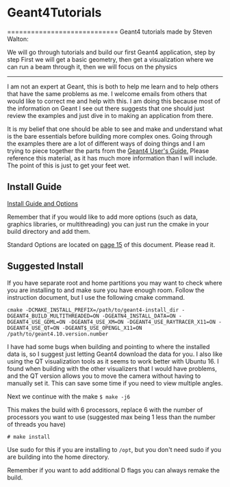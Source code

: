 # Geant4Tutorials
============================
Geant4 tutorials made by Steven Walton:

We will go through tutorials and build our first Geant4 application, step by step
First we will get a basic geometry, then get a visualization where we can run a beam through it, then we will focus on the physics

--------------------------------------
I am not an expert at Geant, this is both to help me learn and to help others that have the same problems as me. I welcome emails from others that would like to correct me and help with this. I am doing this because most of the information on Geant I see out there suggests that one should just review the examples and just dive in to making an application from there.

It is my belief that one should be able to see and make and understand what is the bare
essentials before building more complex ones. Going through the examples there are a 
lot of different ways of doing things and I am trying to piece together the parts from
the [Geant4 User's Guide.](http://geant4.web.cern.ch/geant4/UserDocumentation/UsersGuides/ForApplicationDeveloper/fo/BookForAppliDev.pdf)
Please reference this material, as it has much more information than I will include. 
The point of this is just to get your feet wet.

Install Guide
--------------
[Install Guide and Options](http://geant4.web.cern.ch/geant4/UserDocumentation/UsersGuides/InstallationGuide/fo/BookInstalGuide.pdf)

Remember that if you would like to add more options (such as data, graphics libraries, or multithreading) you can just run the cmake in your build directory and add them. 

Standard Options are located on [page 15](http://geant4.web.cern.ch/geant4/UserDocumentation/UsersGuides/InstallationGuide/fo/BookInstalGuide.pdf#page=15) of this document. 
Please read it.

Suggested Install
----------------------
If you have separate root and home partitions you may want to check where you are installing to and make sure you have enough room.
Follow the instruction document, but I use the following cmake command.

```
cmake -DCMAKE_INSTALL_PREFIX=/path/to/geant4-install_dir -DGEANT4_BUILD_MULTITHREADED=ON -DGEATN4_INSTALL_DATA=ON -DGEANT4_USE_GDML=ON -DGEANT4_USE_XM=ON -DGEANT4_USE_RAYTRACER_X11=ON -DGEANT4_USE_QT=ON -DGEANT$_USE_OPENGL_X11=ON /path/to/geant4.10.version.number
```
I have had some bugs when building and pointing to where the installed data is, so I 
suggest just letting Geant4 download the data for you.
I also like using the QT visualization tools as it seems to work better with Ubuntu 16.
I found when building with the other visualizers that I would have problems, and the QT
version allows you to move the camera without having to manually set it. This can save 
some time if you need to view multiple angles. 

Next we continue with the make
```$ make -j6```

This makes the build with 6 processors, replace 6 with the number of processors you
want to use (suggested max being 1 less than the number of threads you have)

```# make install```

Use sudo for this if you are installing to `/opt`, but you don't need sudo if you are 
building into the home directory.

Remember if you want to add additional D flags you can always remake the build. 
